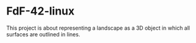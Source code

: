 # FdF-42-linux
This project is about representing a landscape as a 3D object in which all surfaces are outlined in lines.
